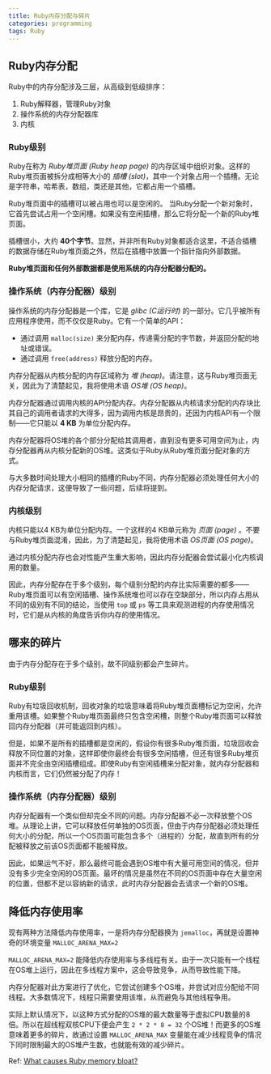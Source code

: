 ```yaml
---
title: Ruby内存分配与碎片
categories: programming
tags: Ruby
---
```


## Ruby内存分配

Ruby中的内存分配涉及三层，从高级到低级排序：

1. Ruby解释器，管理Ruby对象
2. 操作系统的内存分配器库
3. 内核

### Ruby级别

Ruby在称为 *Ruby堆页面 (Ruby heap page)* 的内存区域中组织对象。这样的Ruby堆页面被拆分成相等大小的 *插槽 (slot)*，其中一个对象占用一个插槽。无论是字符串，哈希表，数组，类还是其他，它都占用一个插槽。

Ruby堆页面中的插槽可以被占用也可以是空闲的。 当Ruby分配一个新对象时，它首先尝试占用一个空闲槽。如果没有空闲插槽，那么它将分配一个新的Ruby堆页面。

插槽很小，大约 __40个字节__。显然，并非所有Ruby对象都适合这里，不适合插槽的数据存储在Ruby堆页面之外，然后在插槽中放置一个指针指向外部数据。

__Ruby堆页面和任何外部数据都是使用系统的内存分配器分配的。__

### 操作系统（内存分配器）级别

操作系统的内存分配器是一个库，它是 *glibc (C运行时)* 的一部分。它几乎被所有应用程序使用，而不仅仅是Ruby。它有一个简单的API：

* 通过调用 `malloc(size)` 来分配内存，传递需分配的字节数，并返回分配的地址或错误。
* 通过调用 `free(address)` 释放分配的内存。

内存分配器从内核分配的内存区域称为 *堆 (heap)*。请注意，这与Ruby堆页面无关，因此为了清楚起见，我将使用术语 *OS堆 (OS heap)*。

内存分配器通过调用内核的API分配内存。内存分配器从内核请求分配的内存块比其自己的调用者请求的大得多，因为调用内核是昂贵的，还因为内核API有一个限制——它只能以 __4 KB__ 为单位分配内存。

内存分配器将OS堆的各个部分分配给其调用者，直到没有更多可用空间为止，内存分配器再从内核分配新的OS堆。这类似于Ruby从Ruby堆页面分配对象的方式。

与大多数时间处理大小相同的插槽的Ruby不同，内存分配器必须处理任何大小的内存分配请求，这便导致了一些问题，后续将提到。

### 内核级别

内核只能以4 KB为单位分配内存。一个这样的4 KB单元称为 *页面 (page)* 。不要与Ruby堆页面混淆，因此，为了清楚起见，我将使用术语 *OS页面 (OS page)*。

通过内核分配内存也会对性能产生重大影响，因此内存分配器会尝试最小化内核调用的数量。

因此，内存分配存在于多个级别，每个级别分配的内存比实际需要的都多——Ruby堆页面可以有空闲插槽、操作系统堆也可以存在空缺部分，所以内存占用从不同的级别有不同的结论，当使用 `top` 或 `ps` 等工具来观测进程的内存使用情况时，它们是从内核的角度告诉你内存的使用情况。

## 哪来的碎片

由于内存分配存在于多个级别，故不同级别都会产生碎片。

### Ruby级别

Ruby有垃圾回收机制，回收对象的垃圾意味着将Ruby堆页面槽标记为空闲，允许重用该槽。如果整个Ruby堆页面最终只包含空闲槽，则整个Ruby堆页面可以释放回内存分配器（并可能返回到内核）。

但是，如果不是所有的插槽都是空闲的，假设你有很多Ruby堆页面，垃圾回收会释放不同位置的对象，这样即使你最终会有很多空闲插槽，但还有很多Ruby堆页面并不完全由空闲插槽组成。即使Ruby有空闲插槽来分配对象，就内存分配器和内核而言，它们仍然被分配了内存！

### 操作系统（内存分配器）级别

内存分配器有一个类似但却完全不同的问题。内存分配器不必一次释放整个OS堆。从理论上讲，它可以释放任何单独的OS页面，但由于内存分配器必须处理任何大小的分配，所以一个OS页面可能包含多个（进程的）分配，故直到所有的分配被释放之前该OS页面都不能被释放。

因此，如果运气不好，那么最终可能会遇到OS堆中有大量可用空间的情况，但并没有多少完全空闲的OS页面。最坏的情况是虽然在不同的OS页面中存在大量空闲的位置，但都不足以容纳新的请求，此时内存分配器会去请求一个新的OS堆。

## 降低内存使用率

现有两种方法降低内存使用率，一是将内存分配器换为 `jemalloc`，再就是设置神奇的环境变量 `MALLOC_ARENA_MAX=2`

`MALLOC_ARENA_MAX=2` 能降低内存使用率与多线程有关。由于一次只能有一个线程在OS堆上运行，因此在多线程方案中，这会导致竞争，从而导致性能下降。

内存分配器对此方案进行了优化，它尝试创建多个OS堆，并尝试对应分配给不同线程。大多数情况下，线程只需要使用该堆，从而避免与其他线程争用。

实际上默认情况下，以这种方式分配的OS堆的最大数量等于虚拟CPU数量的8倍。所以在超线程双核CPU下便会产生 `2 * 2 * 8 = 32` 个OS堆！而更多的OS堆意味着更多的碎片，故通过设置 `MALLOC_ARENA_MAX` 变量能在减少线程竞争的情况下同时限制最大的OS堆产生数，也就能有效的减少碎片。

Ref: [What causes Ruby memory bloat?](https://www.joyfulbikeshedding.com/blog/2019-03-14-what-causes-ruby-memory-bloat.html)


